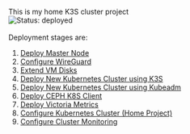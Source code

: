 This is my home K3S cluster project<br>
![Status: deployed](https://img.shields.io/badge/status-deployed-success.svg)
<br><br>
Deployment stages are:
1. [Deploy Master Node](https://github.com/mcfly722/k8scluster/blob/main/master.md)
2. [Configure WireGuard](https://github.com/mcfly722/k8scluster/blob/main/wireguard.md)
3. [Extend VM Disks](https://github.com/mcfly722/k8scluster/blob/main/extendDisks.md)
4. [Deploy New Kubernetes Cluster using K3S](https://github.com/mcfly722/k8scluster/blob/main/k3s.md)
5. [Deploy New Kubernetes Cluster using Kubeadm](https://github.com/mcfly722/k8scluster/blob/main/kubeadm.md)
6. [Deploy CEPH K8S Client](https://github.com/mcfly722/k8scluster/blob/main/ceph.md)
7. [Deploy Victoria Metrics](https://github.com/mcfly722/k8scluster/blob/main/victoriaMetrics.md)
8. [Configure Kubernetes Cluster (Home Project)](https://github.com/mcfly722/k8scluster/blob/main/home.md)
9. [Configure Cluster Monitoring](https://github.com/mcfly722/k8scluster/blob/main/monitoring.md)

